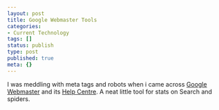 ```yaml
---
layout: post
title: Google Webmaster Tools
categories:
- Current Technology
tags: []
status: publish
type: post
published: true
meta: {}
---
```

I was meddling with meta tags and robots when i came across [Google Webmaster](http://www.google.com/webmasters/) and its [Help Centre](http://www.google.com/support/webmasters/?hl=en). A neat little tool for stats on Search and spiders.
